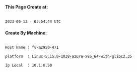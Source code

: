
   
#### This Page Create at:

```bash

2023-06-13 - 03:54:44 UTC

```

#### Create By Machine:

```bash

Host Name : fv-az950-471

platform  : Linux-5.15.0-1038-azure-x86_64-with-glibc2.35

Ip Local  : 10.1.0.50

```

